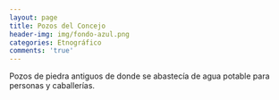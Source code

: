 ```yaml
---
layout: page
title: Pozos del Concejo
header-img: img/fondo-azul.png
categories: Etnográfico
comments: 'true'
---
```



Pozos de piedra antiguos de donde se abastecía de agua potable para personas y caballerías.

<div class="photos">
</div>
